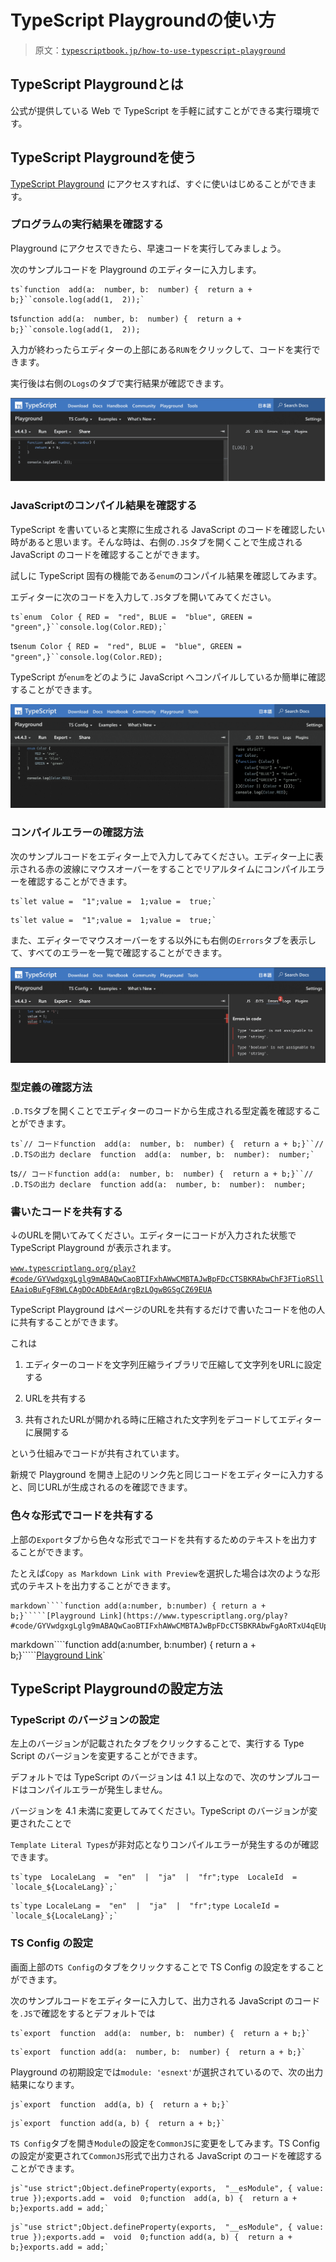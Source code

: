 # TypeScript Playgroundの使い方

> 原文：[`typescriptbook.jp/how-to-use-typescript-playground`](https://typescriptbook.jp/how-to-use-typescript-playground)

## TypeScript Playgroundとは​

公式が提供している Web で TypeScript を手軽に試すことができる実行環境です。

## TypeScript Playgroundを使う​

[TypeScript Playground](https://www.typescriptlang.org/play) にアクセスすれば、すぐに使いはじめることができます。

### プログラムの実行結果を確認する​

Playground にアクセスできたら、早速コードを実行してみましょう。

次のサンプルコードを Playground のエディターに入力します。

```
ts`function  add(a:  number, b:  number) {  return a + b;}``console.log(add(1,  2));`

```

ts`function add(a:  number, b:  number) {  return a + b;}``console.log(add(1,  2));`

入力が終わったらエディターの上部にある`RUN`をクリックして、コードを実行できます。

実行後は右側の`Logs`のタブで実行結果が確認できます。

![](img/a1c42123671436813c282d0a9fbcce16.png)

### JavaScriptのコンパイル結果を確認する​

TypeScript を書いていると実際に生成される JavaScript のコードを確認したい時があると思います。そんな時は、右側の`.JS`タブを開くことで生成される JavaScript のコードを確認することができます。

試しに TypeScript 固有の機能である`enum`のコンパイル結果を確認してみます。

エディターに次のコードを入力して`.JS`タブを開いてみてください。

```
ts`enum  Color { RED =  "red", BLUE =  "blue", GREEN =  "green",}``console.log(Color.RED);`

```

ts`enum Color { RED =  "red", BLUE =  "blue", GREEN =  "green",}``console.log(Color.RED);`

TypeScript が`enum`をどのように JavaScript へコンパイルしているか簡単に確認することができます。

![](img/7d5affe0b02caf493851c1d133d8a4ca.png)

### コンパイルエラーの確認方法​

次のサンプルコードをエディター上で入力してみてください。エディター上に表示される赤の波線にマウスオーバーをすることでリアルタイムにコンパイルエラーを確認することができます。

```
ts`let value =  "1";value =  1;value =  true;`
```

```
ts`let value =  "1";value =  1;value =  true;`
```

また、エディターでマウスオーバーをする以外にも右側の`Errors`タブを表示して、すべてのエラーを一覧で確認することができます。

![](img/0a6365a227772eb65b23475ba9485f8b.png)

### 型定義の確認方法​

`.D.TS`タブを開くことでエディターのコードから生成される型定義を確認することができます。

```
ts`// コードfunction  add(a:  number, b:  number) {  return a + b;}``// .D.TSの出力 declare  function  add(a:  number, b:  number):  number;`

```

ts`// コードfunction add(a:  number, b:  number) {  return a + b;}``// .D.TSの出力 declare  function add(a:  number, b:  number):  number;`

### 書いたコードを共有する​

↓のURLを開いてみてください。エディターにコードが入力された状態で TypeScript Playground が表示されます。

[`www.typescriptlang.org/play?#code/GYVwdgxgLglg9mABAQwCaoBTIFxhAWwCMBTAJwBpFDcCTSBKRAbwChF3FTioRSllEAaioBuFgF8WLCAgDOcADbEAdArgBzLOgwBGSgCZ69EUA`](https://www.typescriptlang.org/play?#code/GYVwdgxgLglg9mABAQwCaoBTIFxhAWwCMBTAJwBpFDcCTSBKRAbwChF3FTioRSllEAaioBuFgF8WLCAgDOcADbEAdArgBzLOgwBGSgCZ69EUA)

TypeScript Playground はページのURLを共有するだけで書いたコードを他の人に共有することができます。

これは

1.  エディターのコードを文字列圧縮ライブラリで圧縮して文字列をURLに設定する

1.  URLを共有する

1.  共有されたURLが開かれる時に圧縮された文字列をデコードしてエディターに展開する

という仕組みでコードが共有されています。

新規で Playground を開き上記のリンク先と同じコードをエディターに入力すると、同じURLが生成されるのを確認できます。

### 色々な形式でコードを共有する​

上部の`Export`タブから色々な形式でコードを共有するためのテキストを出力することができます。

たとえば`Copy as Markdown Link with Preview`を選択した場合は次のような形式のテキストを出力することができます。

```
markdown````function add(a:number, b:number) { return a + b;}`````[Playground Link](https://www.typescriptlang.org/play?#code/GYVwdgxgLglg9mABAQwCaoBTIFxhAWwCMBTAJwBpFDcCTSBKRAbwFgAoRTxU4qEUpMkQBqKgG52AX3bsICAM5wANsQB0SuAHMs6DAEZKAJnr0xQA)`

```
markdown````function add(a:number, b:number) { return a + b;}`````[Playground Link](https://www.typescriptlang.org/play?#code/GYVwdgxgLglg9mABAQwCaoBTIFxhAWwCMBTAJwBpFDcCTSBKRAbwFgAoRTxU4qEUpMkQBqKgG52AX3bsICAM5wANsQB0SuAHMs6DAEZKAJnr0xQA)`

## TypeScript Playgroundの設定方法​

### TypeScript のバージョンの設定​

左上のバージョンが記載されたタブをクリックすることで、実行する Type Script のバージョンを変更することができます。

デフォルトでは TypeScript のバージョンは 4.1 以上なので、次のサンプルコードはコンパイルエラーが発生しません。

バージョンを 4.1 未満に変更してみてください。TypeScript のバージョンが変更されたことで

`Template Literal Types`が非対応となりコンパイルエラーが発生するのが確認できます。

```
ts`type  LocaleLang  =  "en"  |  "ja"  |  "fr";type  LocaleId  =  `locale_${LocaleLang}`;`
```

```
ts`type LocaleLang =  "en"  |  "ja"  |  "fr";type LocaleId =  `locale_${LocaleLang}`;`
```

### TS Config の設定​

画面上部の`TS Config`のタブをクリックすることで TS Config の設定をすることができます。

次のサンプルコードをエディターに入力して、出力される JavaScript のコードを`.JS`で確認をするとデフォルトでは

```
ts`export  function  add(a:  number, b:  number) {  return a + b;}`
```

```
ts`export  function add(a:  number, b:  number) {  return a + b;}`
```

Playground の初期設定では`module: 'esnext'`が選択されているので、次の出力結果になります。

```
js`export  function  add(a, b) {  return a + b;}`
```

```
js`export  function add(a, b) {  return a + b;}`
```

`TS Config`タブを開き`Module`の設定を`CommonJS`に変更をしてみます。TS Config の設定が変更されて`CommonJS`形式で出力される JavaScript のコードを確認することができます。

```
js`"use strict";Object.defineProperty(exports,  "__esModule", { value:  true });exports.add =  void  0;function  add(a, b) {  return a + b;}exports.add = add;`
```

```
js`"use strict";Object.defineProperty(exports,  "__esModule", { value:  true });exports.add =  void  0;function add(a, b) {  return a + b;}exports.add = add;`
```

```

```

```

```

```

```

```

```
